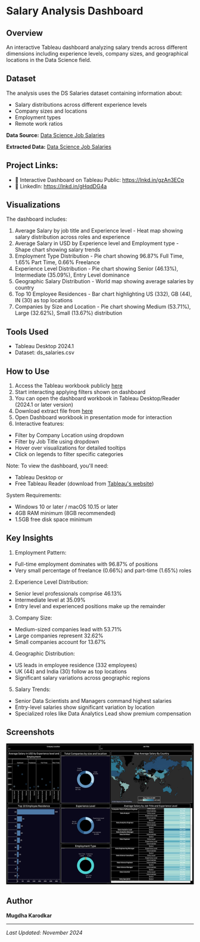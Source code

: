 # Salary Analysis Dashboard

## Overview
An interactive Tableau dashboard analyzing salary trends across different dimensions including experience levels, company sizes, and geographical locations in the Data Science field.

## Dataset
The analysis uses the DS Salaries dataset containing information about:
- Salary distributions across different experience levels
- Company sizes and locations
- Employment types
- Remote work ratios

**Data Source:** [Data Science Job Salaries](https://www.kaggle.com/datasets/ruchi798/data-science-job-salaries)

**Extracted Data:** [Data Science Job Salaries](https://github.com/mkarodka/Salary-Analysis-Tableau/blob/808a79b45775c0cbcc8e521db7f87b7dc84b8e39/ds_salaries.hyper)

## Project Links:
- 🎯 Interactive Dashboard on Tableau Public: https://lnkd.in/gzAn3ECp
- 👥 LinkedIn: https://lnkd.in/gHqdDG4a

## Visualizations
The dashboard includes:
1. Average Salary by job title and Experience level - Heat map showing salary distribution across roles and experience
2. Average Salary in USD by Experience level and Employment type - Shape chart showing salary trends
3. Employment Type Distribution - Pie chart showing 96.87% Full Time, 1.65% Part Time, 0.66% Freelance
4. Experience Level Distribution - Pie chart showing Senior (46.13%), Intermediate (35.09%), Entry Level dominance
5. Geographic Salary Distribution - World map showing average salaries by country
6. Top 10 Employee Residences - Bar chart highlighting US (332), GB (44), IN (30) as top locations
7. Companies by Size and Location - Pie chart showing Medium (53.71%), Large (32.62%), Small (13.67%) distribution

## Tools Used
- Tableau Desktop 2024.1
- Dataset: ds_salaries.csv

## How to Use
1. Access the Tableau workbook publicly [here](https://lnkd.in/gzAn3ECp)
2. Start interacting applying filters shown on dashboard
3. You can open the dashboard workbook in Tableau Desktop/Reader (2024.1 or later version)
4. Download extract file from [here](https://github.com/mkarodka/Salary-Analysis-Tableau/blob/808a79b45775c0cbcc8e521db7f87b7dc84b8e39/ds_salaries.hyper)
5. Open Dashboard workbook in presentation mode for interaction
6. Interactive features:
  - Filter by Company Location using dropdown
  - Filter by Job Title using dropdown
  - Hover over visualizations for detailed tooltips
  - Click on legends to filter specific categories

Note: To view the dashboard, you'll need:
- Tableau Desktop or
- Free Tableau Reader (download from [Tableau's website](https://www.tableau.com/products/reader))

System Requirements:
- Windows 10 or later / macOS 10.15 or later
- 4GB RAM minimum (8GB recommended)
- 1.5GB free disk space minimum

## Key Insights
1. Employment Pattern:
  - Full-time employment dominates with 96.87% of positions
  - Very small percentage of freelance (0.66%) and part-time (1.65%) roles

2. Experience Level Distribution:
  - Senior level professionals comprise 46.13%
  - Intermediate level at 35.09%
  - Entry level and experienced positions make up the remainder

3. Company Size:
  - Medium-sized companies lead with 53.71%
  - Large companies represent 32.62%
  - Small companies account for 13.67%

4. Geographic Distribution:
  - US leads in employee residence (332 employees)
  - UK (44) and India (30) follow as top locations
  - Significant salary variations across geographic regions

5. Salary Trends:
  - Senior Data Scientists and Managers command highest salaries
  - Entry-level salaries show significant variation by location
  - Specialized roles like Data Analytics Lead show premium compensation

## Screenshots
![Salary Analysis Dashboard](https://github.com/mkarodka/Salary-Analysis-Tableau/blob/12f94ddcf376fd6279fd1e304e1975a42002961e/Salary_Analysis_Tableau_Dashboard.png)

## Author
**Mugdha Karodkar**

---
*Last Updated: November 2024*
